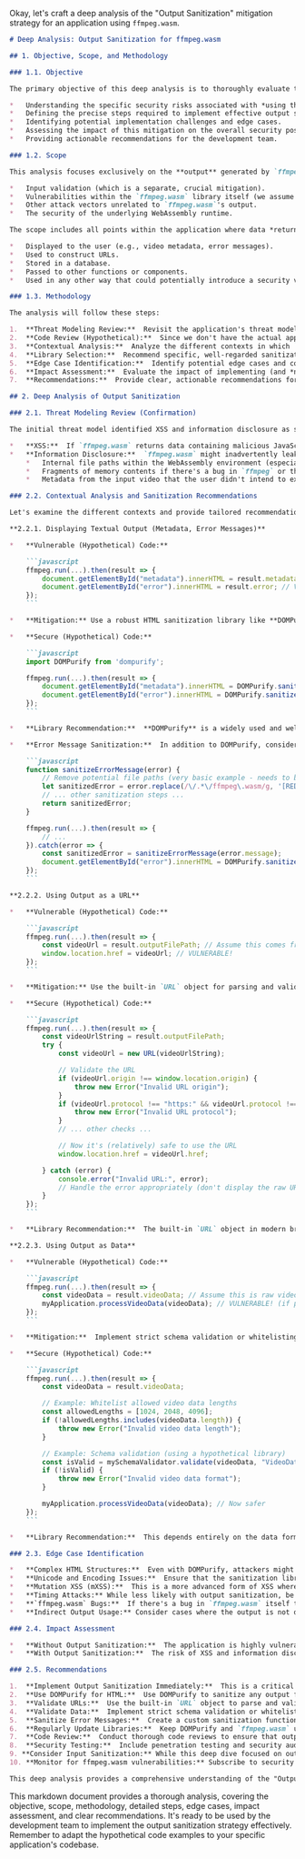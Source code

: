 Okay, let's craft a deep analysis of the "Output Sanitization" mitigation strategy for an application using `ffmpeg.wasm`.

```markdown
# Deep Analysis: Output Sanitization for ffmpeg.wasm

## 1. Objective, Scope, and Methodology

### 1.1. Objective

The primary objective of this deep analysis is to thoroughly evaluate the "Output Sanitization" mitigation strategy for an application leveraging `ffmpeg.wasm`.  This includes:

*   Understanding the specific security risks associated with *using the output* of `ffmpeg.wasm` without proper sanitization.
*   Defining the precise steps required to implement effective output sanitization.
*   Identifying potential implementation challenges and edge cases.
*   Assessing the impact of this mitigation on the overall security posture of the application.
*   Providing actionable recommendations for the development team.

### 1.2. Scope

This analysis focuses exclusively on the **output** generated by `ffmpeg.wasm` and how that output is subsequently used within the application.  It does *not* cover:

*   Input validation (which is a separate, crucial mitigation).
*   Vulnerabilities within the `ffmpeg.wasm` library itself (we assume the library is kept up-to-date).
*   Other attack vectors unrelated to `ffmpeg.wasm`'s output.
*   The security of the underlying WebAssembly runtime.

The scope includes all points within the application where data *returned by* `ffmpeg.wasm` is:

*   Displayed to the user (e.g., video metadata, error messages).
*   Used to construct URLs.
*   Stored in a database.
*   Passed to other functions or components.
*   Used in any other way that could potentially introduce a security vulnerability.

### 1.3. Methodology

The analysis will follow these steps:

1.  **Threat Modeling Review:**  Revisit the application's threat model to confirm the relevance of XSS and information disclosure threats related to `ffmpeg.wasm` output.
2.  **Code Review (Hypothetical):**  Since we don't have the actual application code, we'll construct hypothetical code examples to illustrate vulnerable and secure implementations.  This will simulate a code review process.
3.  **Contextual Analysis:**  Analyze the different contexts in which `ffmpeg.wasm` output is used and tailor the sanitization recommendations accordingly.
4.  **Library Selection:**  Recommend specific, well-regarded sanitization libraries suitable for each context.
5.  **Edge Case Identification:**  Identify potential edge cases and corner cases that might bypass naive sanitization attempts.
6.  **Impact Assessment:**  Evaluate the impact of implementing (and *not* implementing) this mitigation on the application's security.
7.  **Recommendations:**  Provide clear, actionable recommendations for the development team.

## 2. Deep Analysis of Output Sanitization

### 2.1. Threat Modeling Review (Confirmation)

The initial threat model identified XSS and information disclosure as significant risks.  Output sanitization directly addresses these:

*   **XSS:**  If `ffmpeg.wasm` returns data containing malicious JavaScript (e.g., embedded in metadata or even crafted error messages), displaying this unsanitized output directly in the DOM could lead to an XSS attack.  The attacker could then steal cookies, redirect the user, or deface the page.
*   **Information Disclosure:**  `ffmpeg.wasm` might inadvertently leak sensitive information in its output, such as:
    *   Internal file paths within the WebAssembly environment (especially in error messages).
    *   Fragments of memory contents if there's a bug in `ffmpeg` or the WASM bindings.
    *   Metadata from the input video that the user didn't intend to expose.

### 2.2. Contextual Analysis and Sanitization Recommendations

Let's examine the different contexts and provide tailored recommendations:

**2.2.1. Displaying Textual Output (Metadata, Error Messages)**

*   **Vulnerable (Hypothetical) Code:**

    ```javascript
    ffmpeg.run(...).then(result => {
        document.getElementById("metadata").innerHTML = result.metadata; // VULNERABLE!
        document.getElementById("error").innerHTML = result.error; // VULNERABLE!
    });
    ```

*   **Mitigation:** Use a robust HTML sanitization library like **DOMPurify**.

*   **Secure (Hypothetical) Code:**

    ```javascript
    import DOMPurify from 'dompurify';

    ffmpeg.run(...).then(result => {
        document.getElementById("metadata").innerHTML = DOMPurify.sanitize(result.metadata);
        document.getElementById("error").innerHTML = DOMPurify.sanitize(result.error);
    });
    ```

*   **Library Recommendation:**  **DOMPurify** is a widely used and well-maintained library specifically designed for HTML sanitization.  It's fast, reliable, and configurable.  It's crucial to use a dedicated library rather than attempting to roll your own sanitization logic, as this is notoriously error-prone.

*   **Error Message Sanitization:**  In addition to DOMPurify, consider a custom sanitization function for error messages to remove potentially sensitive information *before* passing it to DOMPurify:

    ```javascript
    function sanitizeErrorMessage(error) {
        // Remove potential file paths (very basic example - needs to be robust)
        let sanitizedError = error.replace(/\/.*\/ffmpeg\.wasm/g, '[REDACTED]');
        // ... other sanitization steps ...
        return sanitizedError;
    }

    ffmpeg.run(...).then(result => {
        // ...
    }).catch(error => {
        const sanitizedError = sanitizeErrorMessage(error.message);
        document.getElementById("error").innerHTML = DOMPurify.sanitize(sanitizedError);
    });
    ```

**2.2.2. Using Output as a URL**

*   **Vulnerable (Hypothetical) Code:**

    ```javascript
    ffmpeg.run(...).then(result => {
        const videoUrl = result.outputFilePath; // Assume this comes from ffmpeg.wasm
        window.location.href = videoUrl; // VULNERABLE!
    });
    ```

*   **Mitigation:** Use the built-in `URL` object for parsing and validation.  Check the origin, protocol, and other components.

*   **Secure (Hypothetical) Code:**

    ```javascript
    ffmpeg.run(...).then(result => {
        const videoUrlString = result.outputFilePath;
        try {
            const videoUrl = new URL(videoUrlString);

            // Validate the URL
            if (videoUrl.origin !== window.location.origin) {
                throw new Error("Invalid URL origin");
            }
            if (videoUrl.protocol !== "https:" && videoUrl.protocol !== "http:") {
                throw new Error("Invalid URL protocol");
            }
            // ... other checks ...

            // Now it's (relatively) safe to use the URL
            window.location.href = videoUrl.href;

        } catch (error) {
            console.error("Invalid URL:", error);
            // Handle the error appropriately (don't display the raw URL!)
        }
    });
    ```

*   **Library Recommendation:**  The built-in `URL` object in modern browsers is generally sufficient.  Avoid using regular expressions for URL validation, as they are often complex and can be bypassed.

**2.2.3. Using Output as Data**

*   **Vulnerable (Hypothetical) Code:**

    ```javascript
    ffmpeg.run(...).then(result => {
        const videoData = result.videoData; // Assume this is raw video data
        myApplication.processVideoData(videoData); // VULNERABLE! (if processVideoData doesn't validate)
    });
    ```

*   **Mitigation:**  Implement strict schema validation or whitelisting.  The specifics depend heavily on the data format.

*   **Secure (Hypothetical) Code:**

    ```javascript
    ffmpeg.run(...).then(result => {
        const videoData = result.videoData;

        // Example: Whitelist allowed video data lengths
        const allowedLengths = [1024, 2048, 4096];
        if (!allowedLengths.includes(videoData.length)) {
            throw new Error("Invalid video data length");
        }

        // Example: Schema validation (using a hypothetical library)
        const isValid = mySchemaValidator.validate(videoData, "VideoDataSchema");
        if (!isValid) {
            throw new Error("Invalid video data format");
        }

        myApplication.processVideoData(videoData); // Now safer
    });
    ```

*   **Library Recommendation:**  This depends entirely on the data format.  For JSON data, consider libraries like `ajv` or `jsonschema`.  For other formats, you might need custom validation logic.

### 2.3. Edge Case Identification

*   **Complex HTML Structures:**  Even with DOMPurify, attackers might try to craft extremely complex or nested HTML structures to try to bypass the sanitization.  Regularly update DOMPurify to benefit from the latest security fixes.
*   **Unicode and Encoding Issues:**  Ensure that the sanitization library handles Unicode characters and different character encodings correctly.  Attackers might use obscure Unicode characters to try to bypass filters.
*   **Mutation XSS (mXSS):**  This is a more advanced form of XSS where the attacker exploits subtle differences in how browsers parse and modify HTML.  DOMPurify is designed to protect against mXSS, but staying up-to-date is crucial.
*   **Timing Attacks:** While less likely with output sanitization, be aware of potential timing attacks if the sanitization process takes a significantly different amount of time depending on the input.
*   **`ffmpeg.wasm` Bugs:**  If there's a bug in `ffmpeg.wasm` itself that allows it to generate malicious output *despite* correct input, output sanitization might not be sufficient.  Keep `ffmpeg.wasm` updated.
*   **Indirect Output Usage:** Consider cases where the output is not directly used, but influences other parts of the application. For example, if the output is used to generate a filename, and that filename is later used in a system command, this could lead to a command injection vulnerability.

### 2.4. Impact Assessment

*   **Without Output Sanitization:**  The application is highly vulnerable to XSS and information disclosure attacks.  This could lead to account compromise, data breaches, and reputational damage.
*   **With Output Sanitization:**  The risk of XSS and information disclosure from `ffmpeg.wasm` output is significantly reduced.  The application's overall security posture is greatly improved.  The performance impact of using libraries like DOMPurify is generally minimal, especially compared to the security benefits.

### 2.5. Recommendations

1.  **Implement Output Sanitization Immediately:**  This is a critical mitigation that should be prioritized.
2.  **Use DOMPurify for HTML:**  Use DOMPurify to sanitize any output from `ffmpeg.wasm` that is displayed in the DOM.
3.  **Validate URLs:**  Use the built-in `URL` object to parse and validate any URLs generated from `ffmpeg.wasm` output.
4.  **Validate Data:**  Implement strict schema validation or whitelisting for any data extracted from `ffmpeg.wasm` output.
5.  **Sanitize Error Messages:**  Create a custom sanitization function to remove sensitive information from error messages before displaying them.
6.  **Regularly Update Libraries:**  Keep DOMPurify and `ffmpeg.wasm` updated to the latest versions.
7.  **Code Review:**  Conduct thorough code reviews to ensure that output sanitization is implemented correctly in all relevant parts of the application.
8.  **Security Testing:**  Include penetration testing and security audits to identify any potential bypasses or vulnerabilities.
9. **Consider Input Sanitization:** While this deep dive focused on output, remember that input sanitization is *also* crucial for a secure application using `ffmpeg.wasm`.
10. **Monitor for ffmpeg.wasm vulnerabilities:** Subscribe to security advisories related to ffmpeg and ffmpeg.wasm.

This deep analysis provides a comprehensive understanding of the "Output Sanitization" mitigation strategy for `ffmpeg.wasm`. By implementing these recommendations, the development team can significantly enhance the security of their application.
```

This markdown document provides a thorough analysis, covering the objective, scope, methodology, detailed steps, edge cases, impact assessment, and clear recommendations. It's ready to be used by the development team to implement the output sanitization strategy effectively. Remember to adapt the hypothetical code examples to your specific application's codebase.
